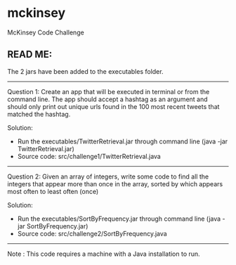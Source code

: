 mckinsey
========

McKinsey Code Challenge

READ ME:
-------------------------------------------------

The 2 jars have been added to the executables folder. 

-------------------------------------------------

Question 1: Create an app that will be executed in terminal or from the command line. The app should accept a hashtag as an argument and should only print out unique urls found in the 100 most recent tweets that matched the hashtag.

Solution:
- Run the executables/TwitterRetrieval.jar through command line (java -jar TwitterRetrieval.jar)
- Source code: src/challenge1/TwitterRetrieval.java

-------------------------------------------------

Question 2: Given an array of integers, write some code to find all the integers that appear more than once in the array, sorted by which appears most often to least often (once)

Solution:
- Run the executables/SortByFrequency.jar through command line (java -jar SortByFrequency.jar)
- Source code: src/challenge2/SortByFrequency.java

-------------------------------------------------

Note : This code requires a machine with a Java installation to run.

